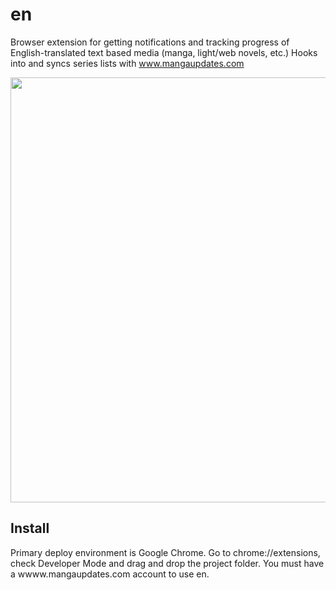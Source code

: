 # en

Browser extension for getting notifications and tracking progress of English-translated text based media (manga, light/web novels, etc.) Hooks into and syncs series lists with www.mangaupdates.com

<p align="center">
  <img width="530" height="680" src="https://github.com/dustysys/en/blob/dev/img/sample_list.PNG?raw=true">
</p>

## Install

Primary deploy environment is Google Chrome. Go to chrome://extensions, check Developer Mode and drag and drop the project folder. You must have a wwww.mangaupdates.com account to use en.
